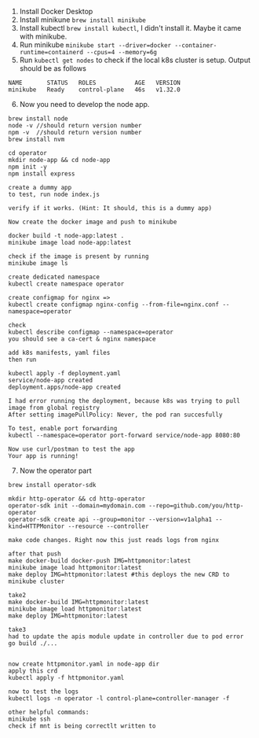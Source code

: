 1. Install Docker Desktop
2. Install minikune `brew install minikube`
3. Install kubectl `brew install kubectl`, I didn't install it. Maybe it came with minikube.
4. Run minikube `minikube start --driver=docker --container-runtime=containerd --cpus=4 --memory=6g`
5. Run `kubectl get nodes` to check if the local k8s cluster is setup. Output should be as follows
```
NAME       STATUS   ROLES           AGE   VERSION
minikube   Ready    control-plane   46s   v1.32.0
```
6. Now you need to develop the node app.
```
brew install node
node -v //should return version number
npm -v  //should return version number
brew install nvm

cd operator
mkdir node-app && cd node-app
npm init -y
npm install express

create a dummy app
to test, run node index.js

verify if it works. (Hint: It should, this is a dummy app)

Now create the docker image and push to minikube

docker build -t node-app:latest .
minikube image load node-app:latest

check if the image is present by running
minikube image ls

create dedicated namespace
kubectl create namespace operator

create configmap for nginx => 
kubectl create configmap nginx-config --from-file=nginx.conf --namespace=operator

check
kubectl describe configmap --namespace=operator
you should see a ca-cert & nginx namespace

add k8s manifests, yaml files
then run

kubectl apply -f deployment.yaml
service/node-app created
deployment.apps/node-app created

I had error running the deployment, because k8s was trying to pull image from global registry
After setting imagePullPolicy: Never, the pod ran succesfully

To test, enable port forwarding
kubectl --namespace=operator port-forward service/node-app 8080:80

Now use curl/postman to test the app
Your app is running!
```

7. Now the operator part

```
brew install operator-sdk

mkdir http-operator && cd http-operator
operator-sdk init --domain=mydomain.com --repo=github.com/you/http-operator
operator-sdk create api --group=monitor --version=v1alpha1 --kind=HTTPMonitor --resource --controller

make code changes. Right now this just reads logs from nginx

after that push
make docker-build docker-push IMG=httpmonitor:latest
minikube image load httpmonitor:latest
make deploy IMG=httpmonitor:latest #this deploys the new CRD to minikube cluster

take2
make docker-build IMG=httpmonitor:latest
minikube image load httpmonitor:latest
make deploy IMG=httpmonitor:latest

take3
had to update the apis module update in controller due to pod error
go build ./...


now create httpmonitor.yaml in node-app dir
apply this crd
kubectl apply -f httpmonitor.yaml

now to test the logs
kubectl logs -n operator -l control-plane=controller-manager -f

other helpful commands:
minikube ssh
check if mnt is being correctlt written to
```
